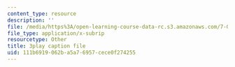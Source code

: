 ```yaml
---
content_type: resource
description: ''
file: /media/https%3A/open-learning-course-data-rc.s3.amazonaws.com/7-014-introductory-biology-spring-2005/111b6919062ba5a76957cece0f274255_GAArnLLlFtQ.srt
file_type: application/x-subrip
resourcetype: Other
title: 3play caption file
uid: 111b6919-062b-a5a7-6957-cece0f274255
---
```

